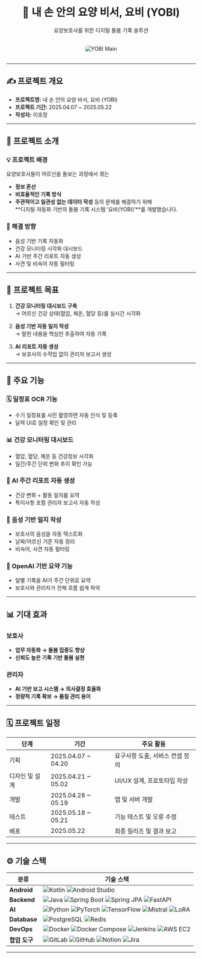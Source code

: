 <div align="center">
  <h1>🤖 내 손 안의 요양 비서, 요비 (YOBI)</h1>
  <p>요양보호사를 위한 디지털 돌봄 기록 솔루션</p>
</div>

<br/>

<div align="center">
  <!-- 프로젝트 대표 이미지 -->
  <img src="./assets/image/yobi_intro.jpg" alt="YOBI Main" style="border-radius: 5px;"/>
</div>

<br/>

---

## ✍️ 프로젝트 개요

- **프로젝트명:** 내 손 안의 요양 비서, 요비 (YOBI)
- **프로젝트 기간:** 2025.04.07 ~ 2025.05.22
- **작성자:** 이호정

---

## 🧠 프로젝트 소개

### 💡 프로젝트 배경

요양보호사들이 어르신을 돌보는 과정에서 겪는  
- **정보 혼선**
- **비효율적인 기록 방식**
- **주관적이고 일관성 없는 데이터 작성** 등의 문제를 해결하기 위해  
**디지털 자동화 기반의 돌봄 기록 시스템 ‘요비(YOBI)’**를 개발했습니다.

### 🎯 해결 방향

- 음성 기반 기록 자동화  
- 건강 모니터링 시각화 대시보드  
- AI 기반 주간 리포트 자동 생성  
- 사견 및 비속어 자동 필터링

---

## 🚀 프로젝트 목표

1. **건강 모니터링 대시보드 구축**  
   → 어르신 건강 상태(혈압, 체온, 혈당 등)를 실시간 시각화

2. **음성 기반 자동 일지 작성**  
   → 말한 내용을 핵심만 추출하여 자동 기록

3. **AI 리포트 자동 생성**  
   → 보호사의 수작업 없이 관리자 보고서 생성

---

## 🧩 주요 기능

### 🗓️ 일정표 OCR 기능
- 수기 일정표를 사진 촬영하면 자동 인식 및 등록
- 달력 UI로 일정 확인 및 관리

### 📊 건강 모니터링 대시보드
- 혈압, 혈당, 체온 등 건강정보 시각화
- 일간/주간 단위 변화 추이 확인 가능

### 🧠 AI 주간 리포트 자동 생성
- 건강 변화 + 활동 일지를 요약
- 특이사항 포함 관리자 보고서 자동 작성

### 🎤 음성 기반 일지 작성
- 보호사의 음성을 자동 텍스트화
- 날짜/어르신 기준 자동 정리
- 비속어, 사견 자동 필터링

### 🧾 OpenAI 기반 요약 기능
- 일별 기록을 AI가 주간 단위로 요약
- 보호사와 관리자가 전체 흐름 쉽게 파악

---

## 📊 기대 효과

### 보호사
- **업무 자동화 → 돌봄 집중도 향상**
- **신뢰도 높은 기록 기반 돌봄 실현**

### 관리자
- **AI 기반 보고 시스템 → 의사결정 효율화**
- **정량적 기록 확보 → 품질 관리 용이**

---

## 🗓️ 프로젝트 일정

| 단계           | 기간                  | 주요 활동                     |
|----------------|-----------------------|-------------------------------|
| 기획           | 2025.04.07 ~ 04.20     | 요구사항 도출, 서비스 컨셉 정의 |
| 디자인 및 설계 | 2025.04.21 ~ 05.02     | UI/UX 설계, 프로토타입 작성     |
| 개발           | 2025.04.28 ~ 05.19     | 앱 및 서버 개발                 |
| 테스트         | 2025.05.18 ~ 05.21     | 기능 테스트 및 오류 수정         |
| 배포           | 2025.05.22            | 최종 릴리즈 및 결과 보고         |

---

## ⚙️ 기술 스택

| 분류       | 기술 스택 |
|------------|------------|
| **Android** | ![Kotlin](https://img.shields.io/badge/Kotlin-7F52FF?style=flat&logo=kotlin&logoColor=white) ![Android Studio](https://img.shields.io/badge/Android%20Studio-3DDC84?style=flat&logo=android-studio&logoColor=white) |
| **Backend** | ![Java](https://img.shields.io/badge/Java-007396?style=flat&logo=java&logoColor=white) ![Spring Boot](https://img.shields.io/badge/Spring_Boot-6DB33F?style=flat&logo=spring-boot&logoColor=white) ![Spring JPA](https://img.shields.io/badge/Spring_JPA-59666C?style=flat&logo=spring&logoColor=white) ![FastAPI](https://img.shields.io/badge/FastAPI-009688?style=flat&logo=fastapi&logoColor=white) |
| **AI** | ![Python](https://img.shields.io/badge/Python-3776AB?style=flat&logo=python&logoColor=white) ![PyTorch](https://img.shields.io/badge/PyTorch-EE4C2C?style=flat&logo=pytorch&logoColor=white) ![TensorFlow](https://img.shields.io/badge/TensorFlow-FF6F00?style=flat&logo=tensorflow&logoColor=white) ![Mistral](https://img.shields.io/badge/Mistral_AI-000000?style=flat&logo=apacheairflow&logoColor=white) ![LoRA](https://img.shields.io/badge/LoRA-7952B3?style=flat&logo=ai&logoColor=white) |
| **Database** | ![PostgreSQL](https://img.shields.io/badge/PostgreSQL-4169E1?style=flat&logo=postgresql&logoColor=white) ![Redis](https://img.shields.io/badge/Redis-DC382D?style=flat&logo=redis&logoColor=white) |
| **DevOps** | ![Docker](https://img.shields.io/badge/Docker-2496ED?style=flat&logo=docker&logoColor=white) ![Docker Compose](https://img.shields.io/badge/Docker_Compose-0899CD?style=flat&logo=docker&logoColor=white) ![Jenkins](https://img.shields.io/badge/Jenkins-D24939?style=flat&logo=jenkins&logoColor=white) ![AWS EC2](https://img.shields.io/badge/AWS_EC2-FF9900?style=flat&logo=amazon-aws&logoColor=white) |
| **협업 도구** | ![GitLab](https://img.shields.io/badge/GitLab-FC6D26?style=flat&logo=gitlab&logoColor=white) ![GitHub](https://img.shields.io/badge/GitHub-181717?style=flat&logo=github&logoColor=white) ![Notion](https://img.shields.io/badge/Notion-000000?style=flat&logo=notion&logoColor=white) ![Jira](https://img.shields.io/badge/Jira-0052CC?style=flat&logo=jira&logoColor=white) |

---

